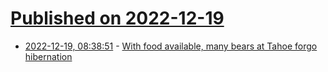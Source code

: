 # [Published on 2022-12-19](index.md)

* [2022-12-19, 08:38:51](https://news.ycombinator.com/item?id=34049848) - [With food available, many bears at Tahoe forgo hibernation](https://www.tahoedailytribune.com/news/with-food-available-many-bears-at-tahoe-forgo-hibernation/)
